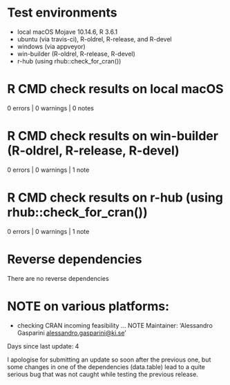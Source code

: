 # Test environments
* local macOS Mojave 10.14.6, R 3.6.1
* ubuntu (via travis-ci), R-oldrel, R-release, and R-devel
* windows (via appveyor)
* win-builder (R-oldrel, R-release, R-devel)
* r-hub (using rhub::check_for_cran())

# R CMD check results on local macOS
0 errors | 0 warnings | 0 notes

# R CMD check results on win-builder (R-oldrel, R-release, R-devel)
0 errors | 0 warnings | 1 note

# R CMD check results on r-hub (using rhub::check_for_cran())
0 errors | 0 warnings | 1 note

# Reverse dependencies
There are no reverse dependencies

# NOTE on various platforms:
  * checking CRAN incoming feasibility ... NOTE
  Maintainer: ‘Alessandro Gasparini <alessandro.gasparini@ki.se>’

  Days since last update: 4  

I apologise for submitting an update so soon after the previous one, but some changes in one of the dependencies (data.table) lead to a quite serious bug that was not caught while testing the previous release.
